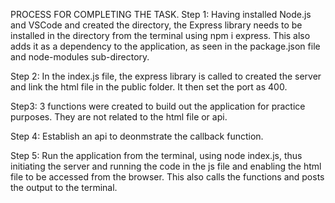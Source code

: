 PROCESS FOR COMPLETING THE TASK.
Step 1:
Having installed Node.js and VSCode and created the directory, the Express library needs to be installed in the directory from the terminal using npm i express. This also adds it as a dependency to the application, as seen in the package.json file and node-modules sub-directory.

Step 2:
In the index.js file, the express library is called to created the server and link the html file in the public folder. It then set the port as 400.

Step3:
3 functions were created to build out the application for practice purposes. They are not related to the html file or api.

Step 4:
Establish an api to deonmstrate the callback function.

Step 5:
Run the application from the terminal, using node index.js, thus initiating the server and running the code in the js file and enabling the html file to be accessed from the browser. This also calls the functions and posts the output to the terminal. 